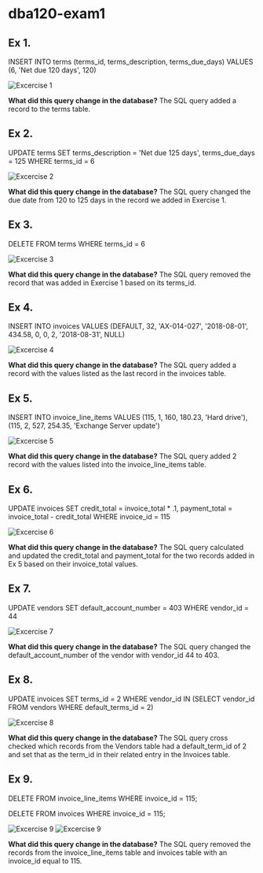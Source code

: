 # dba120-exam1

## Ex 1.

INSERT INTO terms (terms_id, terms_description, terms_due_days) VALUES (6, 'Net due 120 days', 120)

![Excercise 1](/ch5_ex1_results.jpg)

**What did this query change in the database?**
The SQL query added a record to the terms table.

## Ex 2.

UPDATE terms
SET terms_description = 'Net due 125 days',
    terms_due_days = 125
WHERE terms_id = 6

![Excercise 2](/ch5_ex2_results.jpg)

**What did this query change in the database?**
The SQL query changed the due date from 120 to 125 days in the record we added in Exercise 1.

## Ex 3.

DELETE FROM terms
WHERE terms_id = 6

![Excercise 3](/ch5_ex3_results.jpg)

**What did this query change in the database?**
The SQL query removed the record that was added in Exercise 1 based on its terms_id.

## Ex 4.

INSERT INTO invoices
VALUES (DEFAULT, 32, 'AX-014-027', '2018-08-01', 434.58, 0, 0,
        2, '2018-08-31', NULL)
        
![Excercise 4](/ch5_ex4_results.jpg)

**What did this query change in the database?**
The SQL query added a record with the values listed as the last record in the invoices table.

## Ex 5.

INSERT INTO invoice_line_items VALUES
    (115, 1, 160, 180.23, 'Hard drive'),
    (115, 2, 527, 254.35, 'Exchange Server update')

![Excercise 5](/ch5_ex5_results.jpg)

**What did this query change in the database?**
The SQL query added 2 record with the values listed into the invoice_line_items table.

## Ex 6.

UPDATE invoices
SET credit_total = invoice_total * .1,
    payment_total = invoice_total - credit_total
WHERE invoice_id = 115

![Excercise 6](/ch5_ex6_results.jpg)

**What did this query change in the database?**
The SQL query calculated and updated the credit_total and payment_total for the two records added in Ex 5 based on their invoice_total values.

## Ex 7.

UPDATE vendors
SET default_account_number = 403
WHERE vendor_id = 44

![Excercise 7](/ch5_ex7_results.jpg)

**What did this query change in the database?**
The SQL query changed the default_account_number of the vendor with vendor_id 44 to 403.

## Ex 8.

UPDATE invoices
SET terms_id = 2
WHERE vendor_id IN
    (SELECT vendor_id
     FROM vendors
     WHERE default_terms_id = 2)

![Excercise 8](/ch5_ex8_results.jpg)

**What did this query change in the database?**
The SQL query cross checked which records from the Vendors table had a default_term_id of 2 and set that as the term_id in their related entry in the Invoices table.

## Ex 9.

DELETE FROM invoice_line_items
WHERE invoice_id = 115;

DELETE FROM invoices
WHERE invoice_id = 115;

![Excercise 9](/ch5_ex9_results_part1.jpg)
![Excercise 9](/ch5_ex9_results_part2.jpg)

**What did this query change in the database?**
The SQL query removed the records from the invoice_line_items table and invoices table with an invoice_id equal to 115.
